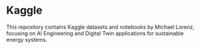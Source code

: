 # Kaggle
This repository contains Kaggle datasets and notebooks by Michael Lorenz, focusing on AI Engineering and Digital Twin applications for sustainable energy systems.
